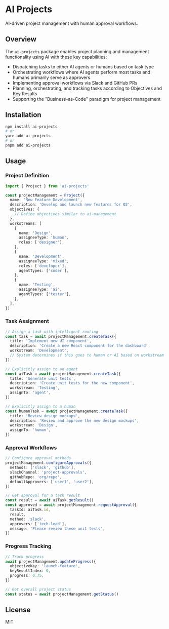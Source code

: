 # AI Projects

AI-driven project management with human approval workflows.

## Overview

The `ai-projects` package enables project planning and management functionality using AI with these key capabilities:
- Dispatching tasks to either AI agents or humans based on task type
- Orchestrating workflows where AI agents perform most tasks and humans primarily serve as approvers
- Implementing approval workflows via Slack and GitHub PRs
- Planning, orchestrating, and tracking tasks according to Objectives and Key Results
- Supporting the "Business-as-Code" paradigm for project management

## Installation

```bash
npm install ai-projects
# or
yarn add ai-projects
# or
pnpm add ai-projects
```

## Usage

### Project Definition

```typescript
import { Project } from 'ai-projects'

const projectManagement = Project({
  name: 'New Feature Development',
  description: 'Develop and launch new features for Q2',
  objectives: {
    // Define objectives similar to ai-management
  },
  workstreams: [
    {
      name: 'Design',
      assigneeType: 'human',
      roles: ['designer'],
    },
    {
      name: 'Development',
      assigneeType: 'mixed',
      roles: ['developer'],
      agentTypes: ['coder'],
    },
    {
      name: 'Testing',
      assigneeType: 'ai',
      agentTypes: ['tester'],
    },
  ],
})
```

### Task Assignment

```typescript
// Assign a task with intelligent routing
const task = await projectManagement.createTask({
  title: 'Implement new UI component',
  description: 'Create a new React component for the dashboard',
  workstream: 'Development',
  // System determines if this goes to human or AI based on workstream config
})

// Explicitly assign to an agent
const aiTask = await projectManagement.createTask({
  title: 'Generate unit tests',
  description: 'Create unit tests for the new component',
  workstream: 'Testing',
  assignTo: 'agent',
})

// Explicitly assign to a human
const humanTask = await projectManagement.createTask({
  title: 'Review design mockups',
  description: 'Review and approve the new design mockups',
  workstream: 'Design',
  assignTo: 'human',
})
```

### Approval Workflows

```typescript
// Configure approval methods
projectManagement.configureApprovals({
  methods: ['slack', 'github'],
  slackChannel: 'project-approvals',
  githubRepo: 'org/repo',
  defaultApprovers: ['user1', 'user2'],
})

// Get approval for a task result
const result = await aiTask.getResult()
const approved = await projectManagement.requestApproval({
  taskId: aiTask.id,
  result,
  method: 'slack',
  approvers: ['tech-lead'],
  message: 'Please review these unit tests',
})
```

### Progress Tracking

```typescript
// Track progress
await projectManagement.updateProgress({
  objectiveKey: 'launch-feature',
  keyResultIndex: 0,
  progress: 0.75,
})

// Get overall project status
const status = await projectManagement.getStatus()
```

## License

MIT
